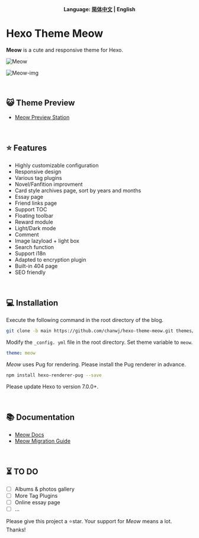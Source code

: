 <div id="meow-lang" align="center">

<b>Language: [简体中文](README.md) | English</b>

</div>

# Hexo Theme Meow

**Meow** is a cute and responsive theme for Hexo.

![Meow](https://jumao-zycs-img.pages.dev/v2/ifn8DUc.png)

![Meow-img](https://jumao-zycs-img.pages.dev/v2/rMl9ITA.png)

<br/>

## 😺 Theme Preview

- [Meow Preview Station](https://meow.jumaoo.top)

<br/>

## ⭐️ Features

- Highly customizable configuration
- Responsive design
- Various tag plugins
- Novel/Fanfition improvment
- Card style archives page, sort by years and months
- Essay page
- Friend links page
- Support TOC
- Floating toolbar
- Reward module
- Light/Dark mode
- Comment
- Image lazyload + light box
- Search function
- Support i18n
- Adapted to encryption plugin
- Built-in 404 page
- SEO friendly

<br/>

## 💻️ Installation

Execute the following command in the root directory of the blog.

``` bash
git clone -b main https://github.com/chanwj/hexo-theme-meow.git themes/meow
```

Modify the `_config. yml` file in the root directory. Set theme variable to `meow`.

``` yaml
theme: meow
```

*Meow* uses Pug for rendering. Please install the Pug renderer in advance.

``` bash
npm install hexo-renderer-pug --save
```

Please update Hexo to version 7.0.0+.

<br/>

## 📚️ Documentation

- [Meow Docs](https://meow.jumaoo.top/categories/Docs文档/)
- [Meow Migration Guide](https://meow.jumaoo.top/posts/7287f6a/)

<br/>

## ⏳️ TO DO

- [ ] Albums & photos gallery
- [ ] More Tag Plugins
- [ ] Online essay page
- [ ] ...

Please give this project a ⭐star. Your support for *Meow* means a lot. Thanks!